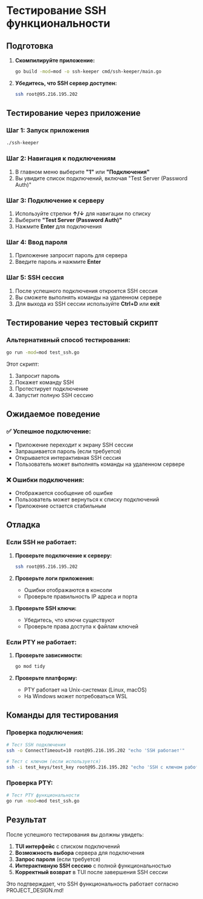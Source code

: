 # Тестирование SSH функциональности

## Подготовка

1. **Скомпилируйте приложение:**
   ```bash
   go build -mod=mod -o ssh-keeper cmd/ssh-keeper/main.go
   ```

2. **Убедитесь, что SSH сервер доступен:**
   ```bash
   ssh root@95.216.195.202
   ```

## Тестирование через приложение

### Шаг 1: Запуск приложения
```bash
./ssh-keeper
```

### Шаг 2: Навигация к подключениям
1. В главном меню выберите **"1"** или **"Подключения"**
2. Вы увидите список подключений, включая "Test Server (Password Auth)"

### Шаг 3: Подключение к серверу
1. Используйте стрелки **↑/↓** для навигации по списку
2. Выберите **"Test Server (Password Auth)"**
3. Нажмите **Enter** для подключения

### Шаг 4: Ввод пароля
1. Приложение запросит пароль для сервера
2. Введите пароль и нажмите **Enter**

### Шаг 5: SSH сессия
1. После успешного подключения откроется SSH сессия
2. Вы сможете выполнять команды на удаленном сервере
3. Для выхода из SSH сессии используйте **Ctrl+D** или **exit**

## Тестирование через тестовый скрипт

### Альтернативный способ тестирования:
```bash
go run -mod=mod test_ssh.go
```

Этот скрипт:
1. Запросит пароль
2. Покажет команду SSH
3. Протестирует подключение
4. Запустит полную SSH сессию

## Ожидаемое поведение

### ✅ Успешное подключение:
- Приложение переходит к экрану SSH сессии
- Запрашивается пароль (если требуется)
- Открывается интерактивная SSH сессия
- Пользователь может выполнять команды на удаленном сервере

### ❌ Ошибки подключения:
- Отображается сообщение об ошибке
- Пользователь может вернуться к списку подключений
- Приложение остается стабильным

## Отладка

### Если SSH не работает:
1. **Проверьте подключение к серверу:**
   ```bash
   ssh root@95.216.195.202
   ```

2. **Проверьте логи приложения:**
   - Ошибки отображаются в консоли
   - Проверьте правильность IP адреса и порта

3. **Проверьте SSH ключи:**
   - Убедитесь, что ключи существуют
   - Проверьте права доступа к файлам ключей

### Если PTY не работает:
1. **Проверьте зависимости:**
   ```bash
   go mod tidy
   ```

2. **Проверьте платформу:**
   - PTY работает на Unix-системах (Linux, macOS)
   - На Windows может потребоваться WSL

## Команды для тестирования

### Проверка подключения:
```bash
# Тест SSH подключения
ssh -o ConnectTimeout=10 root@95.216.195.202 "echo 'SSH работает'"

# Тест с ключом (если используется)
ssh -i test_keys/test_key root@95.216.195.202 "echo 'SSH с ключом работает'"
```

### Проверка PTY:
```bash
# Тест PTY функциональности
go run -mod=mod test_ssh.go
```

## Результат

После успешного тестирования вы должны увидеть:
1. **TUI интерфейс** с списком подключений
2. **Возможность выбора** сервера для подключения
3. **Запрос пароля** (если требуется)
4. **Интерактивную SSH сессию** с полной функциональностью
5. **Корректный возврат** в TUI после завершения SSH сессии

Это подтверждает, что SSH функциональность работает согласно PROJECT_DESIGN.md!

